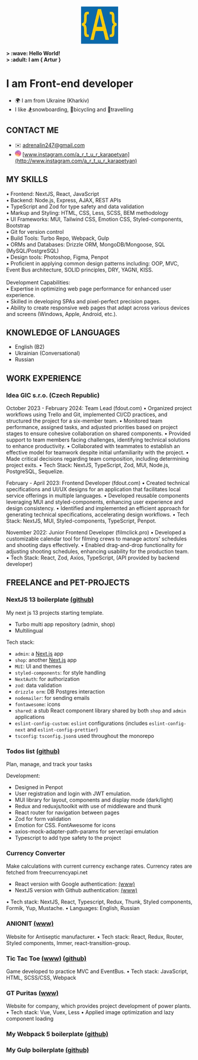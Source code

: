 
<p align="center" width="100%">
    <img width="100px" src="https://github.com/i-am-artur/I-am-artur/blob/master/images/faviconM.jpg">
</p>

<b>
&gt; :wave: Hello World!<br>
&gt; :adult: I am { Artur }
</b>

# I am Front-end developer

- :earth_africa: I am from Ukraine (Kharkiv)<br/>
- I like :snowboarder:snowboarding, :bicyclist:bicycling and :luggage:travelling
  <br/>

## CONTACT ME

- :envelope: adrenalin247@gmail.com
- <img style="border-radius: 10px; width: 16px;" src="https://github.com/i-am-artur/I-am-artur/blob/master/images/instagram.png"> [www.instagram.com/a_r_t_u_r_karapetyan](http://www.instagram.com/a_r_t_u_r_karapetyan)

## MY SKILLS

• Frontend: NextJS, React, JavaScript<br>
• Backend: Node.js, Express, AJAX, REST APIs<br>
• TypeScript and Zod for type safety and data validation<br>
• Markup and Styling: HTML, CSS, Less, SCSS, BEM methodology<br>
• UI Frameworks: MUI, Tailwind CSS, Emotion CSS, Styled-components, Bootstrap<br>
• Git for version control<br>
• Build Tools: Turbo Repo, Webpack, Gulp<br>
• ORMs and Databases: Drizzle ORM, MongoDB/Mongoose, SQL (MySQL/PostgreSQL)<br>
• Design tools: Photoshop, Figma, Penpot<br>
• Proficient in applying common design patterns including: OOP, MVC, Event Bus architecture, SOLID principles, DRY, YAGNI, KISS.<br>
<br>
Development Capabilities: <br>
• Expertise in optimizing web page performance for enhanced user experience.<br>
• Skilled in developing SPAs and pixel-perfect precision pages.<br>
• Ability to create responsive web pages that adapt across various devices and screens (Windows, Apple, Android, etc.).<br>


## KNOWLEDGE OF LANGUAGES

- English (B2) <br>
- Ukrainian (Conversational)
- Russian<br>


## WORK EXPERIENCE

### <b>Idea GIC s.r.o. (Czech Republic)</b>

October 2023 - February 2024: Team Lead (fdout.com)
• Organized project workflows using Trello and Git, implemented CI/CD practices, and structured the project for a six-member team.
• Monitored team performance, assigned tasks, and adjusted priorities based on project stages to ensure cohesive collaboration on shared components.
• Provided support to team members facing challenges, identifying technical solutions to enhance productivity.
• Collaborated with teammates to establish an effective model for teamwork despite initial unfamiliarity with the project.
• Made critical decisions regarding team composition, including determining project exits.
• Tech Stack: NextJS, TypeScript, Zod, MUI, Node.js, PostgreSQL, Sequelize.

February - April 2023: Frontend Developer (fdout.com)
• Created technical specifications and UI/UX designs for an application that facilitates local service offerings in multiple languages.
• Developed reusable components leveraging MUI and styled-components, enhancing user experience and design consistency.
• Identified and implemented an efficient approach for generating technical specifications, accelerating design workflows.
• Tech Stack: NextJS, MUI, Styled-components, TypeScript, Penpot.

November 2022: Junior Frontend Developer (filmclick.pro)
• Developed a customizable calendar tool for filming crews to manage actors' schedules and shooting days effectively.
• Enabled drag-and-drop functionality for adjusting shooting schedules, enhancing usability for the production team.
• Tech Stack: React, Zod, Axios, TypeScript, (API provided by backend developer)


## FREELANCE and PET-PROJECTS

### NextJS 13 boilerplate [(github)](https://github.com/i-am-artur/nextjs13-boilerplate)<br/>
My next js 13 projects starting template.
- Turbo multi app repository (admin, shop)
- Multilingual
  
Tech stack:
- `admin`: a [Next.js](https://nextjs.org/) app
- `shop`: another [Next.js](https://nextjs.org/) app
- `MUI`: UI and themes
- `styled-components`: for style handling
- `NextAuth`: for authorization
- `zod`: data validation
- `drizzle orm`: DB Postgres interaction
- `nodemailer`: for sending emails
- `fontawesome`:  icons
- `shared`: a stub React component library shared by both `shop` and `admin` applications
- `eslint-config-custom`: `eslint` configurations (includes `eslint-config-next` and `eslint-config-prettier`)
- `tsconfig`: `tsconfig.json`s used throughout the monorepo

### Todos list [(github)](https://github.com/i-am-artur/todo)<br/>
Plan, manage, and track your tasks

Development:
- Designed in Penpot
- User registration and login with JWT emulation.
- MUI library for layout, components and display mode (dark/light)
- Redux and reduxjs/toolkit with use of middleware and thunk 
- React router for navigation between pages
- Zod for form validation
- Emotion for CSS. FontAwesome for icons
- axios-mock-adapter-path-params for server/api emulation
- Typescript to add type safety to the project

### Currency Converter
Make calculations with current currency exchange rates. Currency rates are fetched from freecurrencyapi.net
- React version with Google authentication: [(www)](http://artur.great-site.net/Portfolio/currency-converter)
- NextJS version with Github authentication: [(www)](https://currency-exchange-next-7vaa.vercel.app)

• Tech stack: NextJS, React, Typescript, Redux, Thunk, Styled components, Formik, Yup, Mustache.
• Languages: English, Russian

### ANIONIT [(www)](http://www.artur.great-site.net/Portfolio/anionit/)
Website for Antiseptic manufacturer.
• Tech stack: React, Redux, Router, Styled components, Immer, react-transition-group.

### Tic Tac Toe [(www)](http://artur.great-site.net/Portfolio/TicTacToe/) [(github)](https://github.com/i-am-artur/TicTacToe)
Game developed to practice MVC and EventBus.
• Tech stack: JavaScript, HTML, SCSS/CSS, Webpack

### GT Puritas [(www)](http://artur.great-site.net/Portfolio/gtpuritas/)
Website for company, which provides project development of power plants.
• Tech stack: Vue, Vuex, Less
• Applied image optimization and lazy component loading

### My Webpack 5 boilerplate</b> [(github)](https://github.com/i-am-artur/Webpack-5-Boilerplate)
### My Gulp boilerplate</b> [(github)](https://github.com/i-am-artur/gulp-boilerplate)


